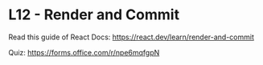 # L12 - Render and Commit

Read this guide of React Docs: https://react.dev/learn/render-and-commit

Quiz: https://forms.office.com/r/npe6mqfgpN
